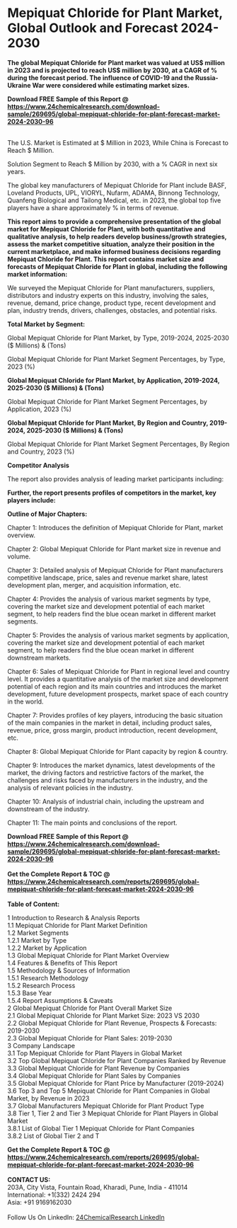 <h1>Mepiquat Chloride for Plant Market, Global Outlook and Forecast 2024-2030</h1><p><strong>The global Mepiquat Chloride for Plant market was valued at US$ million in 2023 and is projected to reach US$ million by 2030, at a CAGR of % during the forecast period. The influence of COVID-19 and the Russia-Ukraine War were considered while estimating market sizes.</strong></p><p>
</p><p></p><div><b>Download FREE Sample of this Report @ 
            <a href="https://www.24chemicalresearch.com/download-sample/269695/global-mepiquat-chloride-for-plant-forecast-market-2024-2030-96">
            https://www.24chemicalresearch.com/download-sample/269695/global-mepiquat-chloride-for-plant-forecast-market-2024-2030-96</a></b></div><br><p>
</p><p>The U.S. Market is Estimated at $ Million in 2023, While China is Forecast to Reach $ Million.</p><p>
Solution Segment to Reach $ Million by 2030, with a % CAGR in next six years.</p><p>
The global key manufacturers of Mepiquat Chloride for Plant include BASF, Loveland Products, UPL, VIORYL, Nufarm, ADAMA, Binnong Technology, Quanfeng Biological and Tailong Medical, etc. in 2023, the global top five players have a share approximately % in terms of revenue.</p><p>
<strong>This report aims to provide a comprehensive presentation of the global market for Mepiquat Chloride for Plant, with both quantitative and qualitative analysis, to help readers develop business/growth strategies, assess the market competitive situation, analyze their position in the current marketplace, and make informed business decisions regarding Mepiquat Chloride for Plant. This report contains market size and forecasts of Mepiquat Chloride for Plant in global, including the following market information:</strong></p><p>
</p><p>
</p><p>We surveyed the Mepiquat Chloride for Plant manufacturers, suppliers, distributors and industry experts on this industry, involving the sales, revenue, demand, price change, product type, recent development and plan, industry trends, drivers, challenges, obstacles, and potential risks.</p><p>
<strong>Total Market by Segment:</strong></p><p>
Global Mepiquat Chloride for Plant Market, by Type, 2019-2024, 2025-2030 ($ Millions) &amp; (Tons)</p><p>
Global Mepiquat Chloride for Plant Market Segment Percentages, by Type, 2023 (%)</p><p>
</p><p>
</p><p><strong>Global Mepiquat Chloride for Plant Market, by Application, 2019-2024, 2025-2030 ($ Millions) &amp; (Tons)</strong></p><p>
Global Mepiquat Chloride for Plant Market Segment Percentages, by Application, 2023 (%)</p><p>
</p><p>
</p><p><strong>Global Mepiquat Chloride for Plant Market, By Region and Country, 2019-2024, 2025-2030 ($ Millions) &amp; (Tons)</strong></p><p>
Global Mepiquat Chloride for Plant Market Segment Percentages, By Region and Country, 2023 (%)</p><p>
</p><p>
</p><p><strong>Competitor Analysis</strong></p><p>
The report also provides analysis of leading market participants including:</p><p>
</p><p>
</p><p><strong>Further, the report presents profiles of competitors in the market, key players include:</strong></p><p>
</p><p>
</p><p><strong>Outline of Major Chapters:</strong></p><p>
Chapter 1: Introduces the definition of Mepiquat Chloride for Plant, market overview.</p><p>
Chapter 2: Global Mepiquat Chloride for Plant market size in revenue and volume.</p><p>
Chapter 3: Detailed analysis of Mepiquat Chloride for Plant manufacturers competitive landscape, price, sales and revenue market share, latest development plan, merger, and acquisition information, etc.</p><p>
Chapter 4: Provides the analysis of various market segments by type, covering the market size and development potential of each market segment, to help readers find the blue ocean market in different market segments.</p><p>
Chapter 5: Provides the analysis of various market segments by application, covering the market size and development potential of each market segment, to help readers find the blue ocean market in different downstream markets.</p><p>
Chapter 6: Sales of Mepiquat Chloride for Plant in regional level and country level. It provides a quantitative analysis of the market size and development potential of each region and its main countries and introduces the market development, future development prospects, market space of each country in the world.</p><p>
Chapter 7: Provides profiles of key players, introducing the basic situation of the main companies in the market in detail, including product sales, revenue, price, gross margin, product introduction, recent development, etc.</p><p>
Chapter 8: Global Mepiquat Chloride for Plant capacity by region &amp; country.</p><p>
Chapter 9: Introduces the market dynamics, latest developments of the market, the driving factors and restrictive factors of the market, the challenges and risks faced by manufacturers in the industry, and the analysis of relevant policies in the industry.</p><p>
Chapter 10: Analysis of industrial chain, including the upstream and downstream of the industry.</p><p>
Chapter 11: The main points and conclusions of the report.</p><div><b>Download FREE Sample of this Report @ 
            <a href="https://www.24chemicalresearch.com/download-sample/269695/global-mepiquat-chloride-for-plant-forecast-market-2024-2030-96">
            https://www.24chemicalresearch.com/download-sample/269695/global-mepiquat-chloride-for-plant-forecast-market-2024-2030-96</a></b></div><br><div><b>Get the Complete Report & TOC @ 
            <a href="https://www.24chemicalresearch.com/reports/269695/global-mepiquat-chloride-for-plant-forecast-market-2024-2030-96">
            https://www.24chemicalresearch.com/reports/269695/global-mepiquat-chloride-for-plant-forecast-market-2024-2030-96</a></b></div><br>
            <b>Table of Content:</b><p>1 Introduction to Research & Analysis Reports<br />
    1.1 Mepiquat Chloride for Plant Market Definition<br />
    1.2 Market Segments<br />
        1.2.1 Market by Type<br />
        1.2.2 Market by Application<br />
    1.3 Global Mepiquat Chloride for Plant Market Overview<br />
    1.4 Features & Benefits of This Report<br />
    1.5 Methodology & Sources of Information<br />
        1.5.1 Research Methodology<br />
        1.5.2 Research Process<br />
        1.5.3 Base Year<br />
        1.5.4 Report Assumptions & Caveats<br />
2 Global Mepiquat Chloride for Plant Overall Market Size<br />
    2.1 Global Mepiquat Chloride for Plant Market Size: 2023 VS 2030<br />
    2.2 Global Mepiquat Chloride for Plant Revenue, Prospects & Forecasts: 2019-2030<br />
    2.3 Global Mepiquat Chloride for Plant Sales: 2019-2030<br />
3 Company Landscape<br />
    3.1 Top Mepiquat Chloride for Plant Players in Global Market<br />
    3.2 Top Global Mepiquat Chloride for Plant Companies Ranked by Revenue<br />
    3.3 Global Mepiquat Chloride for Plant Revenue by Companies<br />
    3.4 Global Mepiquat Chloride for Plant Sales by Companies<br />
    3.5 Global Mepiquat Chloride for Plant Price by Manufacturer (2019-2024)<br />
    3.6 Top 3 and Top 5 Mepiquat Chloride for Plant Companies in Global Market, by Revenue in 2023<br />
    3.7 Global Manufacturers Mepiquat Chloride for Plant Product Type<br />
    3.8 Tier 1, Tier 2 and Tier 3 Mepiquat Chloride for Plant Players in Global Market<br />
        3.8.1 List of Global Tier 1 Mepiquat Chloride for Plant Companies<br />
        3.8.2 List of Global Tier 2 and T</p><div><b>Get the Complete Report & TOC @ 
            <a href="https://www.24chemicalresearch.com/reports/269695/global-mepiquat-chloride-for-plant-forecast-market-2024-2030-96">
            https://www.24chemicalresearch.com/reports/269695/global-mepiquat-chloride-for-plant-forecast-market-2024-2030-96</a></b></div><br><b>CONTACT US:</b><br>
            203A, City Vista, Fountain Road, Kharadi, Pune, India - 411014<br>
            International: +1(332) 2424 294<br>
            Asia: +91 9169162030 <br><br>
            Follow Us On LinkedIn: <a href="https://www.linkedin.com/company/24chemicalresearch/">24ChemicalResearch LinkedIn</a>